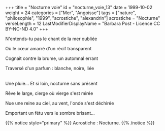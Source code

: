 +++
title = "Nocturne voie"
id = "nocturne_voie_13"
date = 1999-10-02
weight = 24
categories = ["Mer", "Angoisse"]
tags = ["nature", "philosophie", "1999", "acrostiche", "alexandrin"]
acrostiche = "Nocturne"
verseLength = 12
LastModifierDisplayName = "Barbara Post - Licence CC BY-NC-ND 4.0"
+++

N'entends-tu pas le chant de la mer oubliée

Où le cœur amarré d'un récif transparent

Cognait contre la brume, un automnal errant

Traversé d'un parfum : blanche, noire, liée

 \
Une pluie... Et si loin, nocturne sans présent

Rêve le large, cierge où vierge s'est mirée

Nue une reine au ciel, au vent, l'onde s'est déchirée

Emportant un fétu vers le sombre brisant...

{{% notice style="primary" %}}
Acrostiche : Nocturne.
{{% /notice %}}
